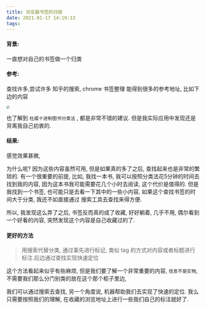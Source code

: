 ```yaml
---
title: 浏览器书签的归宿
date: 2021-01-17 14:19:13
tags:
---
```


#### 背景:
一直想对自己的书签做一个归类

#### 参考:

查找许多,尝试许多
知乎的搜索,  chrome 书签整理
能得到很多的参考地址, 比如下边的内容

<img src="https://tva1.sinaimg.cn/large/008eGmZEly1gmqo7tmpxmj30ow0nj43d.jpg" style="zoom:50%;" />

也了解到 `杜威十进制图书分类法` , 都是非常不错的建议.
但是我实际应用中发现还是背离我自己初衷的.

#### 结果: 

感觉效果甚微,

为什么呢? 因为这些内容虽然可用, 但是如果真的多了之后, 查找起来也是非常的繁琐的.
有一个很重要的前提, 比如, 我找一本书, 我可以按照分类法花5分钟的时间去找到我的内容, 因为这本书我可能需要花几个小时去阅读,
这个代价是值得的. 但是我找到一个书签, 也可能只是去看一下其中的一些小内容, 如果这个查找书签的时间大于分类, 我还不如直接通过
搜索工具去查找来得方便.

所以, 我发现这么弄了之后, 书签反而真的成了收藏, 好好躺着, 几乎不用, 偶尔看到一个好看的内容, 突然发现这个内容是自己收藏过的了.

#### 更好的方法

> 用搜索代替分类, 通过事先进行标记, 类似 tag 的方式对内容或者标题进行标注.后边通过查找实现快速定位

这个方法看起来似乎有些麻烦, 但是我们要了解一个非常重要的内容, `信息不是实物`, 不需要我们那么分门别类的放在这个那个柜子里边,

我们可以通过搜索去查找, 另一个角度说, 机器帮助我们去实现了快速的定位.  我么只需要按照我们的理解, 在收藏的浏览地址上进行一些我们自己的标注就好了.



